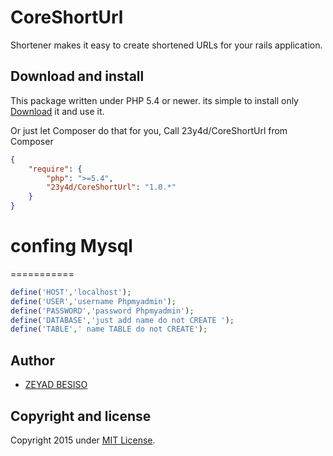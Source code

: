 # CoreShortUrl

 Shortener makes it easy to create shortened URLs for your rails application.

Download and install
--------------------
This package written under PHP 5.4 or newer. its simple to install only [Download](https://github.com/23y4d/CoreShortUrl/archive/master.zip) it and use it.

Or just let Composer do that for you, Call 23y4d/CoreShortUrl from Composer

```json
{
    "require": {
        "php": ">=5.4",
		"23y4d/CoreShortUrl": "1.0.*"
    }
}
```
# confing Mysql
===========

```php
define('HOST','localhost');
define('USER','username Phpmyadmin');
define('PASSWORD','password Phpmyadmin');
define('DATABASE','just add name do not CREATE ');
define('TABLE',' name TABLE do not CREATE');
```

## Author
* [ZEYAD BESISO](https://github.com/23y4d/)

## Copyright and license
 Copyright 2015 under [MIT License](LICENSE).
